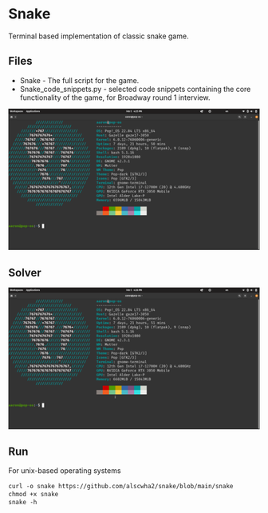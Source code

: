 # Snake
Terminal based implementation of classic snake game.

## Files
* Snake - The full script for the game.
* Snake_code_snippets.py - selected code snippets containing the core functionality of the game, for Broadway round 1 interview.

<img src="https://raw.githubusercontent.com/alscwha2/images/main/manual.gif" alt="snake_gif"/>

## Solver
<img src="https://raw.githubusercontent.com/alscwha2/images/main/solver.gif" alt="snake_gif"/>

## Run
For unix-based operating systems
```
curl -o snake https://github.com/alscwha2/snake/blob/main/snake
chmod +x snake
snake -h
```
